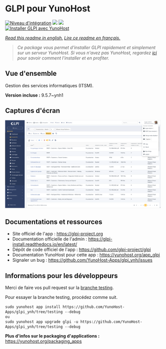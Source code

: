 # GLPI pour YunoHost

[![Niveau d'intégration](https://dash.yunohost.org/integration/glpi.svg)](https://dash.yunohost.org/appci/app/glpi) ![](https://ci-apps.yunohost.org/ci/badges/glpi.status.svg) ![](https://ci-apps.yunohost.org/ci/badges/glpi.maintain.svg)  
[![Installer GLPI avec YunoHost](https://install-app.yunohost.org/install-with-yunohost.svg)](https://install-app.yunohost.org/?app=glpi)

*[Read this readme in english.](./README.md)*
*[Lire ce readme en français.](./README_fr.md)*

> *Ce package vous permet d'installer GLPI rapidement et simplement sur un serveur YunoHost.
Si vous n'avez pas YunoHost, regardez [ici](https://yunohost.org/#/install) pour savoir comment l'installer et en profiter.*

## Vue d'ensemble

Gestion des services informatiques (ITSM).

**Version incluse :** 9.5.7~ynh1



## Captures d'écran

![](./doc/screenshots/screenshot.png)

## Documentations et ressources

* Site officiel de l'app : https://glpi-project.org
* Documentation officielle de l'admin : https://glpi-install.readthedocs.io/en/latest/
* Dépôt de code officiel de l'app : https://github.com/glpi-project/glpi
* Documentation YunoHost pour cette app : https://yunohost.org/app_glpi
* Signaler un bug : https://github.com/YunoHost-Apps/glpi_ynh/issues

## Informations pour les développeurs

Merci de faire vos pull request sur la [branche testing](https://github.com/YunoHost-Apps/glpi_ynh/tree/testing).

Pour essayer la branche testing, procédez comme suit.
```
sudo yunohost app install https://github.com/YunoHost-Apps/glpi_ynh/tree/testing --debug
ou
sudo yunohost app upgrade glpi -u https://github.com/YunoHost-Apps/glpi_ynh/tree/testing --debug
```

**Plus d'infos sur le packaging d'applications :** https://yunohost.org/packaging_apps